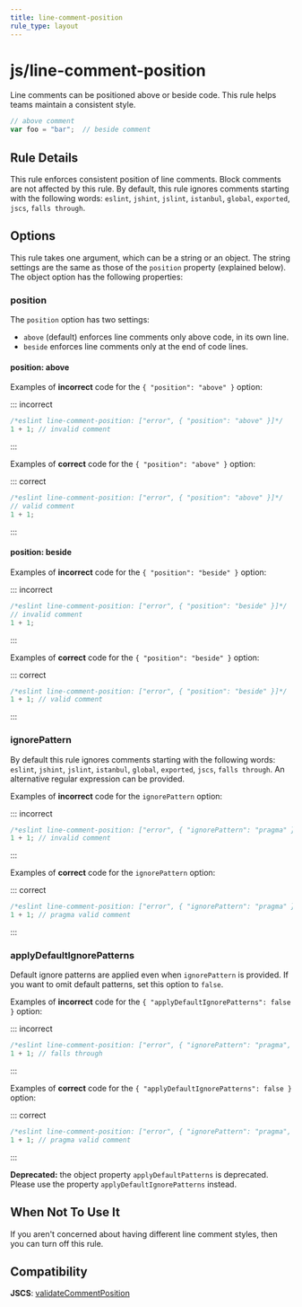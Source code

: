 ```yaml
---
title: line-comment-position
rule_type: layout
---
```


# js/line-comment-position

Line comments can be positioned above or beside code. This rule helps teams maintain a consistent style.

```js
// above comment
var foo = "bar";  // beside comment
```

## Rule Details

This rule enforces consistent position of line comments. Block comments are not affected by this rule. By default, this rule ignores comments starting with the following words: `eslint`, `jshint`, `jslint`, `istanbul`, `global`, `exported`, `jscs`, `falls through`.

## Options

This rule takes one argument, which can be a string or an object. The string settings are the same as those of the `position` property (explained below). The object option has the following properties:

### position

The `position` option has two settings:

- `above` (default) enforces line comments only above code, in its own line.
- `beside` enforces line comments only at the end of code lines.

#### position: above

Examples of **incorrect** code for the `{ "position": "above" }` option:

::: incorrect

```js
/*eslint line-comment-position: ["error", { "position": "above" }]*/
1 + 1; // invalid comment
```

:::

Examples of **correct** code for the `{ "position": "above" }` option:

::: correct

```js
/*eslint line-comment-position: ["error", { "position": "above" }]*/
// valid comment
1 + 1;
```

:::

#### position: beside

Examples of **incorrect** code for the `{ "position": "beside" }` option:

::: incorrect

```js
/*eslint line-comment-position: ["error", { "position": "beside" }]*/
// invalid comment
1 + 1;
```

:::

Examples of **correct** code for the `{ "position": "beside" }` option:

::: correct

```js
/*eslint line-comment-position: ["error", { "position": "beside" }]*/
1 + 1; // valid comment
```

:::

### ignorePattern

By default this rule ignores comments starting with the following words: `eslint`, `jshint`, `jslint`, `istanbul`, `global`, `exported`, `jscs`, `falls through`. An alternative regular expression can be provided.

Examples of **incorrect** code for the `ignorePattern` option:

::: incorrect

```js
/*eslint line-comment-position: ["error", { "ignorePattern": "pragma" }]*/
1 + 1; // invalid comment
```

:::

Examples of **correct** code for the `ignorePattern` option:

::: correct

```js
/*eslint line-comment-position: ["error", { "ignorePattern": "pragma" }]*/
1 + 1; // pragma valid comment
```

:::

### applyDefaultIgnorePatterns

Default ignore patterns are applied even when `ignorePattern` is provided. If you want to omit default patterns, set this option to `false`.

Examples of **incorrect** code for the `{ "applyDefaultIgnorePatterns": false }` option:

::: incorrect

```js
/*eslint line-comment-position: ["error", { "ignorePattern": "pragma", "applyDefaultIgnorePatterns": false }]*/
1 + 1; // falls through
```

:::

Examples of **correct** code for the `{ "applyDefaultIgnorePatterns": false }` option:

::: correct

```js
/*eslint line-comment-position: ["error", { "ignorePattern": "pragma", "applyDefaultIgnorePatterns": false }]*/
1 + 1; // pragma valid comment
```

:::

**Deprecated:** the object property `applyDefaultPatterns` is deprecated. Please use the property `applyDefaultIgnorePatterns` instead.

## When Not To Use It

If you aren't concerned about having different line comment styles, then you can turn off this rule.

## Compatibility

**JSCS**: [validateCommentPosition](https://jscs-dev.github.io/rule/validateCommentPosition)
